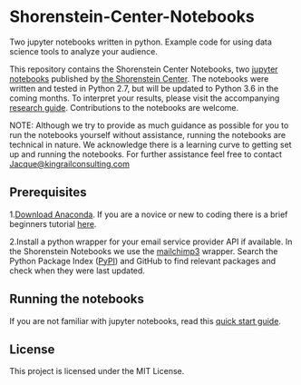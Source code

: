 # Shorenstein-Center-Notebooks
Two jupyter notebooks written in python. Example code for using data science tools to analyze your audience.

This repository contains the Shorenstein Center Notebooks, two [jupyter notebooks]( http://jupyter.org/) published by [the Shorenstein Center]( https://shorensteincenter.org/). The notebooks were written and tested in Python 2.7, but will be updated to Python 3.6 in the coming months. To interpret your results, please visit the accompanying [research guide](http://###). Contributions to the notebooks are welcome.

NOTE: Although we try to provide as much guidance as possible for you to run the notebooks yourself without assistance, running the notebooks are technical in nature. We acknowledge there is a learning curve to getting set up and running the notebooks. For further assistance feel free to contact Jacque@kingrailconsulting.com

## Prerequisites
1.[Download Anaconda]( https://www.anaconda.com/download/#macos). If you are a novice or new to coding there is a brief beginners tutorial [here](https://gallery.mailchimp.com/541429b0748bc916daa431f9d/files/a957cfd4-bee4-43b5-a631-7231380db477/python_simple.pdf).

2.Install a python wrapper for your email service provider API if available. In the Shorenstein Notebooks we use the [mailchimp3]( https://github.com/charlesthk/python-mailchimp) wrapper. Search the Python Package Index ([PyPI](https://pypi.python.org/pypi)) and GitHub to find relevant packages and check when they were last updated.

## Running the notebooks
If you are not familiar with jupyter notebooks, read this [quick start guide]( https://jupyter-notebook-beginner-guide.readthedocs.io/en/latest/).

## License
This project is licensed under the MIT License.
